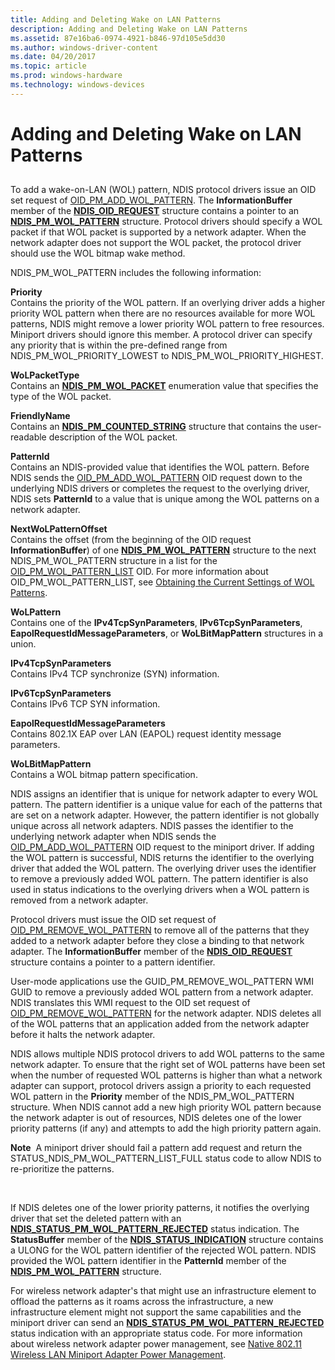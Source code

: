 ```yaml
---
title: Adding and Deleting Wake on LAN Patterns
description: Adding and Deleting Wake on LAN Patterns
ms.assetid: 87e16ba6-0974-4921-b846-97d105e5dd30
ms.author: windows-driver-content
ms.date: 04/20/2017
ms.topic: article
ms.prod: windows-hardware
ms.technology: windows-devices
---
```


# Adding and Deleting Wake on LAN Patterns


## <a href="" id="ddk--nr"></a>


To add a wake-on-LAN (WOL) pattern, NDIS protocol drivers issue an OID set request of [OID\_PM\_ADD\_WOL\_PATTERN](https://msdn.microsoft.com/library/windows/hardware/ff569764). The **InformationBuffer** member of the [**NDIS\_OID\_REQUEST**](https://msdn.microsoft.com/library/windows/hardware/ff566710) structure contains a pointer to an [**NDIS\_PM\_WOL\_PATTERN**](https://msdn.microsoft.com/library/windows/hardware/ff566768) structure. Protocol drivers should specify a WOL packet if that WOL packet is supported by a network adapter. When the network adapter does not support the WOL packet, the protocol driver should use the WOL bitmap wake method.

NDIS\_PM\_WOL\_PATTERN includes the following information:

<a href="" id="priority"></a>**Priority**  
Contains the priority of the WOL pattern. If an overlying driver adds a higher priority WOL pattern when there are no resources available for more WOL patterns, NDIS might remove a lower priority WOL pattern to free resources. Miniport drivers should ignore this member. A protocol driver can specify any priority that is within the pre-defined range from NDIS\_PM\_WOL\_PRIORITY\_LOWEST to NDIS\_PM\_WOL\_PRIORITY\_HIGHEST.

<a href="" id="wolpackettype"></a>**WoLPacketType**  
Contains an [**NDIS\_PM\_WOL\_PACKET**](https://msdn.microsoft.com/library/windows/hardware/ff566766) enumeration value that specifies the type of the WOL packet.

<a href="" id="friendlyname"></a>**FriendlyName**  
Contains an [**NDIS\_PM\_COUNTED\_STRING**](https://msdn.microsoft.com/library/windows/hardware/ff566753) structure that contains the user-readable description of the WOL packet.

<a href="" id="patternid"></a>**PatternId**  
Contains an NDIS-provided value that identifies the WOL pattern. Before NDIS sends the [OID\_PM\_ADD\_WOL\_PATTERN](https://msdn.microsoft.com/library/windows/hardware/ff569764) OID request down to the underlying NDIS drivers or completes the request to the overlying driver, NDIS sets **PatternId** to a value that is unique among the WOL patterns on a network adapter.

<a href="" id="nextwolpatternoffset"></a>**NextWoLPatternOffset**  
Contains the offset (from the beginning of the OID request **InformationBuffer**) of one [**NDIS\_PM\_WOL\_PATTERN**](https://msdn.microsoft.com/library/windows/hardware/ff566768) structure to the next NDIS\_PM\_WOL\_PATTERN structure in a list for the [OID\_PM\_WOL\_PATTERN\_LIST](https://msdn.microsoft.com/library/windows/hardware/ff569772) OID. For more information about OID\_PM\_WOL\_PATTERN\_LIST, see [Obtaining the Current Settings of WOL Patterns](obtaining-the-current-settings-of-wol-patterns.md).

<a href="" id="wolpattern"></a>**WoLPattern**  
Contains one of the **IPv4TcpSynParameters**, **IPv6TcpSynParameters**, **EapolRequestIdMessageParameters**, or **WoLBitMapPattern** structures in a union.

<a href="" id="ipv4tcpsynparameters"></a>**IPv4TcpSynParameters**  
Contains IPv4 TCP synchronize (SYN) information.

<a href="" id="ipv6tcpsynparameters"></a>**IPv6TcpSynParameters**  
Contains IPv6 TCP SYN information.

<a href="" id="eapolrequestidmessageparameters"></a>**EapolRequestIdMessageParameters**  
Contains 802.1X EAP over LAN (EAPOL) request identity message parameters.

<a href="" id="wolbitmappattern"></a>**WoLBitMapPattern**  
Contains a WOL bitmap pattern specification.

NDIS assigns an identifier that is unique for network adapter to every WOL pattern. The pattern identifier is a unique value for each of the patterns that are set on a network adapter. However, the pattern identifier is not globally unique across all network adapters. NDIS passes the identifier to the underlying network adapter when NDIS sends the [OID\_PM\_ADD\_WOL\_PATTERN](https://msdn.microsoft.com/library/windows/hardware/ff569764) OID request to the miniport driver. If adding the WOL pattern is successful, NDIS returns the identifier to the overlying driver that added the WOL pattern. The overlying driver uses the identifier to remove a previously added WOL pattern. The pattern identifier is also used in status indications to the overlying drivers when a WOL pattern is removed from a network adapter.

Protocol drivers must issue the OID set request of [OID\_PM\_REMOVE\_WOL\_PATTERN](https://msdn.microsoft.com/library/windows/hardware/ff569771) to remove all of the patterns that they added to a network adapter before they close a binding to that network adapter. The **InformationBuffer** member of the [**NDIS\_OID\_REQUEST**](https://msdn.microsoft.com/library/windows/hardware/ff566710) structure contains a pointer to a pattern identifier.

User-mode applications use the GUID\_PM\_REMOVE\_WOL\_PATTERN WMI GUID to remove a previously added WOL pattern from a network adapter. NDIS translates this WMI request to the OID set request of [OID\_PM\_REMOVE\_WOL\_PATTERN](https://msdn.microsoft.com/library/windows/hardware/ff569771) for the network adapter. NDIS deletes all of the WOL patterns that an application added from the network adapter before it halts the network adapter.

NDIS allows multiple NDIS protocol drivers to add WOL patterns to the same network adapter. To ensure that the right set of WOL patterns have been set when the number of requested WOL patterns is higher than what a network adapter can support, protocol drivers assign a priority to each requested WOL pattern in the **Priority** member of the NDIS\_PM\_WOL\_PATTERN structure. When NDIS cannot add a new high priority WOL pattern because the network adapter is out of resources, NDIS deletes one of the lower priority patterns (if any) and attempts to add the high priority pattern again.

**Note**  A miniport driver should fail a pattern add request and return the STATUS\_NDIS\_PM\_WOL\_PATTERN\_LIST\_FULL status code to allow NDIS to re-prioritize the patterns.

 

If NDIS deletes one of the lower priority patterns, it notifies the overlying driver that set the deleted pattern with an [**NDIS\_STATUS\_PM\_WOL\_PATTERN\_REJECTED**](https://msdn.microsoft.com/library/windows/hardware/ff567414) status indication. The **StatusBuffer** member of the [**NDIS\_STATUS\_INDICATION**](https://msdn.microsoft.com/library/windows/hardware/ff567373) structure contains a ULONG for the WOL pattern identifier of the rejected WOL pattern. NDIS provided the WOL pattern identifier in the **PatternId** member of the [**NDIS\_PM\_WOL\_PATTERN**](https://msdn.microsoft.com/library/windows/hardware/ff566768) structure.

For wireless network adapter's that might use an infrastructure element to offload the patterns as it roams across the infrastructure, a new infrastructure element might not support the same capabilities and the miniport driver can send an [**NDIS\_STATUS\_PM\_WOL\_PATTERN\_REJECTED**](https://msdn.microsoft.com/library/windows/hardware/ff567414) status indication with an appropriate status code. For more information about wireless network adapter power management, see [Native 802.11 Wireless LAN Miniport Adapter Power Management](wake-on-wireless-lan.md).

 

 





